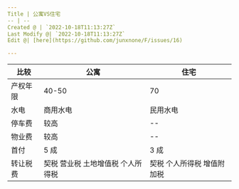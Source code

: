```yaml
---
Title | 公寓VS住宅
-- | --
Created @ | `2022-10-18T11:13:27Z`
Last Modify @| `2022-10-18T11:13:27Z`
Edit @| [here](https://github.com/junxnone/F/issues/16)

---
```


比较 | 公寓 | 住宅
-- | -- | --
产权年限 | 40-50 | 70
水电 | 商用水电 | 民用水电
停车费 | 较高 | --
物业费 | 较高 | --
首付 | 5 成 | 3 成
转让税费 | 契税 营业税 土地增值税 个人所得税 | 契税 个人所得税 增值附加税

